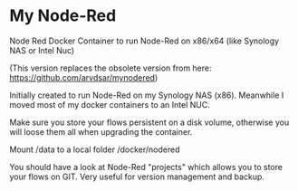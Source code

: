 # My Node-Red
Node Red Docker Container to run Node-Red on x86/x64 (like Synology NAS or Intel Nuc)

(This version replaces the obsolete version from here: https://github.com/arvdsar/mynodered)

Initially created to run Node-Red on my Synology NAS (x86). Meanwhile I moved most of my docker containers to an Intel NUC.

Make sure you store your flows persistent on a disk volume, otherwise you will loose them all when upgrading the container.

Mount /data to a local folder /docker/nodered 

You should have a look at Node-Red "projects" which allows you to store your flows on GIT. Very useful for version management and backup.

